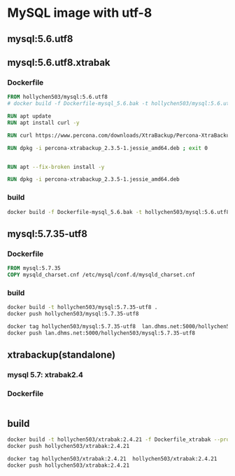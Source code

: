 # MySQL image with utf-8

## mysql:5.6.utf8

## mysql:5.6.utf8.xtrabak

### Dockerfile

```dockerfile
FROM hollychen503/mysql:5.6.utf8
# docker build -f Dockerfile-mysql_5.6.bak -t hollychen503/mysql:5.6.utf8.xtrabak  .

RUN apt update
RUN apt install curl -y

RUN curl https://www.percona.com/downloads/XtraBackup/Percona-XtraBackup-2.3.5/binary/debian/jessie/x86_64/percona-xtrabackup_2.3.5-1.jessie_amd64.deb -O

RUN dpkg -i percona-xtrabackup_2.3.5-1.jessie_amd64.deb ; exit 0


RUN apt --fix-broken install -y

RUN dpkg -i percona-xtrabackup_2.3.5-1.jessie_amd64.deb
```

### build

```bash
docker build -f Dockerfile-mysql_5.6.bak -t hollychen503/mysql:5.6.utf8.xtrabak  .
```

## mysql:5.7.35-utf8

### Dockerfile

```dockerfile
FROM mysql:5.7.35
COPY mysqld_charset.cnf /etc/mysql/conf.d/mysqld_charset.cnf
```

### build

```bash
docker build -t hollychen503/mysql:5.7.35-utf8 .
docker push hollychen503/mysql:5.7.35-utf8

docker tag hollychen503/mysql:5.7.35-utf8  lan.dhms.net:5000/hollychen503/mysql:5.7.35-utf8
docker push lan.dhms.net:5000/hollychen503/mysql:5.7.35-utf8
```

## xtrabackup(standalone)

### mysql 5.7: xtrabak2.4

### Dockerfile

```dockerfile
```

## build

```bash
docker build -t hollychen503/xtrabak:2.4.21 -f Dockerfile_xtrabak --progress=plain .
docker push hollychen503/xtrabak:2.4.21

docker tag hollychen503/xtrabak:2.4.21  hollychen503/xtrabak:2.4.21
docker push hollychen503/xtrabak:2.4.21

```

